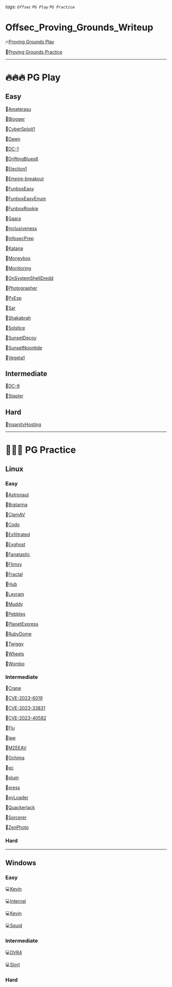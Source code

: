 ###### tags: `Offsec` `PG Play` `PG Practice`

# Offsec_Proving_Grounds_Writeup

:fire:[Proving Grounds Play](https://portal.offsec.com/labs/play)

:muscle:[Proving Grounds Practice](https://portal.offsec.com/labs/practice)

---

# :fire::fire::fire: PG Play

## Easy

:penguin:[Amaterasu](PG_Play/Amaterasu.md)

:penguin:[Blogger](PG_Play/Blogger.md)

:penguin:[CyberSploit1](PG_Play/CyberSploit1.md)

:penguin:[Dawn](PG_Play/Dawn.md)

:penguin:[DC-1](PG_Play/DC-1.md)

:penguin:[DriftingBlues6](PG_Play/DriftingBlues6.md)

:penguin:[Election1](PG_Play/Election1.md)

:penguin:[Empire-breakout](PG_Play/Empire-breakout.md)

:penguin:[FunboxEasy](PG_Play/FunboxEasy.md)

:penguin:[FunboxEasyEnum](PG_Play/FunboxEasyEnum.md)

:penguin:[FunboxRookie](PG_Play/FunboxRookie.md)

:penguin:[Gaara](PG_Play/Gaara.md)

:penguin:[Inclusiveness](PG_Play/Inclusiveness.md)

:penguin:[InfosecPrep](PG_Play/InfosecPrep.md)

:penguin:[Katana](PG_Play/Katana.md)

:penguin:[Moneybox](PG_Play/Moneybox.md)

:penguin:[Monitoring](PG_Play/Monitoring.md)

:penguin:[OnSystemShellDredd](PG_Play/OnSystemShellDredd.md)

:penguin:[Photographer](PG_Play/Photographer.md)

:penguin:[PyExp](PG_Play/PyExp.md)

:penguin:[Sar](PG_Play/Sar.md)

:penguin:[Shakabrah](PG_Play/Shakabrah.md)

:penguin:[Solstice](PG_Play/Solstice.md)

:penguin:[SunsetDecoy](PG_Play/SunsetDecoy.md)

:penguin:[SunsetNoontide](PG_Play/SunsetNoontide.md)

:penguin:[Vegeta1](PG_Play/Vegeta1.md)

## Intermediate

:penguin:[DC-9](PG_Play/DC-9.md)

:penguin:[Stapler](PG_Play/Stapler.md)

## Hard

:penguin:[InsanityHosting](PG_Play/InsanityHosting.md)

---

# :muscle::muscle::muscle: PG Practice

## Linux

### Easy

:penguin:[Astronaut](PG_Practice/Linux/Astronaut.md)

:penguin:[Bratarina](PG_Practice/Linux/Bratarina.md)

:penguin:[ClamAV](PG_Practice/Linux/ClamAV.md)

:penguin:[Codo](PG_Practice/Linux/Codo.md)

:penguin:[Exfiltrated](PG_Practice/Linux/Exfiltrated.md)

:penguin:[Exghost](PG_Practice/Linux/Exghost.md)

:penguin:[Fanatastic](PG_Practice/Linux/Fanatastic.md)

:penguin:[Flimsy](PG_Practice/Linux/Flimsy.md)

:penguin:[Fractal](PG_Practice/Linux/Fractal.md)

:penguin:[Hub](PG_Practice/Linux/Hub.md)

:penguin:[Levram](PG_Practice/Linux/Levram.md)

:penguin:[Muddy](PG_Practice/Linux/Muddy.md)

:penguin:[Pebbles](PG_Practice/Linux/Pebbles.md)

:penguin:[PlanetExpress](PG_Practice/Linux/PlanetExpress.md)

:penguin:[RubyDome](PG_Practice/Linux/RubyDome.md)

:penguin:[Twiggy](PG_Practice/Linux/Twiggy.md)

:penguin:[Wheels](PG_Practice/Linux/Wheels.md)

:penguin:[Wombo](PG_Practice/Linux/Wombo.md)

### Intermediate

:penguin:[Crane](PG_Practice/Linux/Crane.md)

:penguin:[CVE-2023-6019](PG_Practice/Linux/CVE-2023-6019.md)

:penguin:[CVE-2023-33831](PG_Practice/Linux/CVE-2023-33831.md)

:penguin:[CVE-2023-40582](PG_Practice/Linux/CVE-2023-40582.md)

:penguin:[Flu](PG_Practice/Linux/Flu.md)

:penguin:[law](PG_Practice/Linux/law.md)

:penguin:[MZEEAV](PG_Practice/Linux/MZEEAV.md)

:penguin:[Ochima](PG_Practice/Linux/Ochima.md)

:penguin:[pc](PG_Practice/Linux/pc.md)

:penguin:[plum](PG_Practice/Linux/plum.md)

:penguin:[press](PG_Practice/Linux/press.md)

:penguin:[pyLoader](PG_Practice/Linux/pyLoader.md)

:penguin:[Quackerjack](PG_Practice/Linux/Quackerjack.md)

:penguin:[Sorcerer](PG_Practice/Linux/Sorcerer.md)

:penguin:[ZenPhoto](PG_Practice/Linux/ZenPhoto.md)

### Hard

---

## Windows

### Easy

:computer:[Kevin](PG_Practice/Windows/Algernon.md)

:computer:[Internal](PG_Practice/Windows/Internal.md)

:computer:[Kevin](PG_Practice/Windows/Kevin.md)

:computer:[Squid](PG_Practice/Windows/Squid.md)

### Intermediate

:computer:[DVR4](PG_Practice/Windows/DVR4.md)

:computer:[Slort](PG_Practice/Windows/Slort.md)

### Hard
